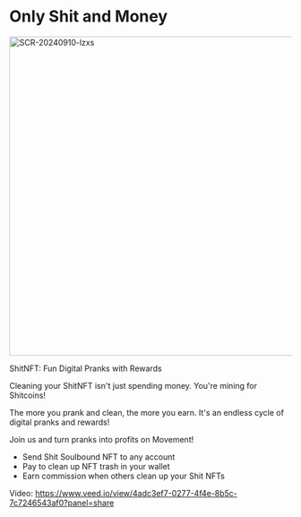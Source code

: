 # Only Shit and Money

<img width="570" alt="SCR-20240910-lzxs" src="https://github.com/user-attachments/assets/29c26d40-b90e-4d2f-9375-2ec768123b37">

ShitNFT: Fun Digital Pranks with Rewards

Cleaning your ShitNFT isn't just spending money. You're mining for Shitcoins!

The more you prank and clean, the more you earn. It's an endless cycle of digital pranks and rewards!


Join us and turn pranks into profits on Movement!

- Send Shit Soulbound NFT to any account
- Pay to clean up NFT trash in your wallet
- Earn commission when others clean up your Shit NFTs


Video: https://www.veed.io/view/4adc3ef7-0277-4f4e-8b5c-7c7246543af0?panel=share
